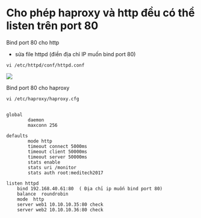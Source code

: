 # Cho phép haproxy và http đều có thể listen trên port 80


Bind port 80 cho http

- sửa file httpd  (điền địa chỉ IP muốn bind port 80)

`vi /etc/httpd/conf/httpd.conf`
 
<img src="https://i.imgur.com/ILy4yvR.png">


Bind port 80 cho haproxy
```
vi /etc/haproxy/haproxy.cfg


global
        daemon
        maxconn 256

defaults
        mode http
        timeout connect 5000ms
        timeout client 50000ms
        timeout server 50000ms
        stats enable
        stats uri /monitor
        stats auth root:meditech2017

listen httpd
    bind 192.168.40.61:80  ( Địa chỉ ip muốn bind port 80)
    balance  roundrobin
    mode  http
    server web1 10.10.10.35:80 check
    server web2 10.10.10.36:80 check
```


